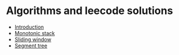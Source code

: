 # Algorithms and leecode solutions

* [Introduction](README.md)
* [Monotonic stack](monotonic-stack.md)
* [Sliding window](sliding-window.md)
* [Segment tree](segment-tree.md)
